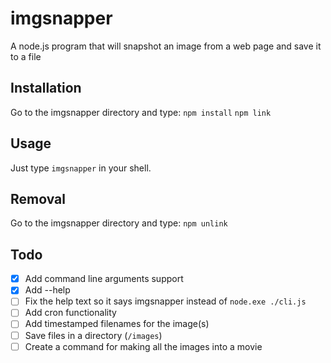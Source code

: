 # imgsnapper
A node.js program that will snapshot an image from a web page and save it to a file

## Installation

Go to the imgsnapper directory and type:
`npm install`
`npm link`

## Usage

Just type `imgsnapper` in your shell.

## Removal

Go to the imgsnapper directory and type: `npm unlink`

## Todo
- [x] Add command line arguments support
- [x] Add --help
- [ ] Fix the help text so it says imgsnapper instead of `node.exe ./cli.js`
- [ ] Add cron functionality
- [ ] Add timestamped filenames for the image(s)
- [ ] Save files in a directory (`/images`)
- [ ] Create a command for making all the images into a movie